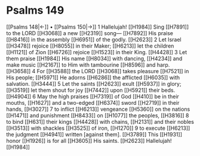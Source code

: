 # Psalms 149
[[Psalms 148|←]] • [[Psalms 150|→]]
1 Hallelujah! [[H1984]] Sing [[H7891]] to the LORD [[H3068]] a new [[H2319]] song— [[H7892]] His praise [[H8416]] in the assembly [[H6951]] of the godly. [[H2623]] 
2 Let Israel [[H3478]] rejoice [[H8055]] in their Maker; [[H6213]] let the children [[H1121]] of Zion [[H6726]] rejoice [[H1523]] in their King. [[H4428]] 
3 Let them praise [[H1984]] His name [[H8034]] with dancing, [[H4234]] and make music [[H2167]] to Him  with tambourine [[H8596]] and harp. [[H3658]] 
4 For [[H3588]] the LORD [[H3068]] takes pleasure [[H7521]] in His people; [[H5971]] He adorns [[H6286]] the afflicted [[H6035]] with salvation. [[H3444]] 
5 Let the saints [[H2623]] exult [[H5937]] in glory; [[H3519]] let them shout for joy [[H7442]] upon [[H5921]] their beds. [[H4904]] 
6 May the high praises [[H7319]] of God [[H410]] be in their mouths, [[H1627]] and a two-edged [[H6374]] sword [[H2719]] in their hands, [[H3027]] 
7 to inflict [[H6213]] vengeance [[H5360]] on the nations [[H1471]] and punishment [[H8433]] on [[H1077]] the peoples, [[H3816]] 
8 to bind [[H631]] their kings [[H4428]] with chains, [[H2131]] and their nobles [[H3513]] with shackles [[H3525]] of iron, [[H1270]] 
9 to execute [[H6213]] the judgment [[H4941]] written [against them]. [[H3789]] This [[H1931]] honor [[H1926]] is for all [[H3605]] His saints. [[H2623]] Hallelujah! [[H1984]] 
